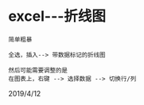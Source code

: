# excel---折线图

```
简单粗暴

全选，插入--> 带数据标记的折线图

然后可能需要调整的是
在图表上，右键 --> 选择数据 --> 切换行/列
```


2019/4/12  
